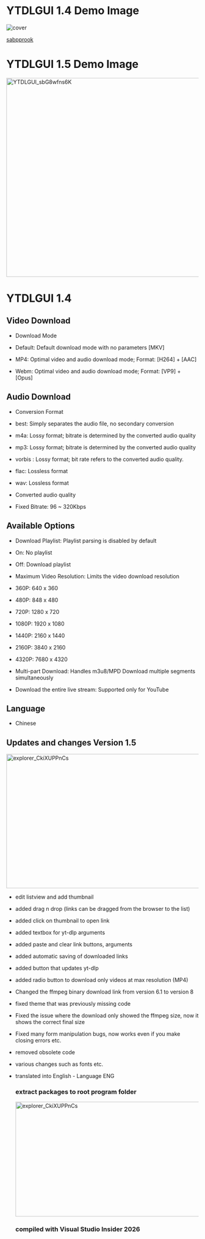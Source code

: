 # YTDLGUI 1.4 Demo Image
![cover](https://i.imgur.com/kiIy7Ig.png)

[sabpprook](https://github.com/sabpprook/YTDLGUI)

# YTDLGUI 1.5 Demo Image
<img width="795" height="520" alt="YTDLGUI_sbG8wfns6K" src="https://github.com/user-attachments/assets/26c405d9-400b-4bb5-8efa-d8e50fb047bf" />

# YTDLGUI 1.4

## Video Download
* Download Mode

* Default: Default download mode with no parameters [MKV]
* MP4: Optimal video and audio download mode; Format: [H264] + [AAC]
* Webm: Optimal video and audio download mode; Format: [VP9] + [Opus]

## Audio Download
* Conversion Format

* best: Simply separates the audio file, no secondary conversion
* m4a: Lossy format; bitrate is determined by the converted audio quality
* mp3: Lossy format; bitrate is determined by the converted audio quality
* vorbis : Lossy format; bit rate refers to the converted audio quality.
* flac: Lossless format
* wav: Lossless format

* Converted audio quality

* Fixed Bitrate: 96 ~ 320Kbps

## Available Options
* Download Playlist: Playlist parsing is disabled by default

* On: No playlist
* Off: Download playlist

* Maximum Video Resolution: Limits the video download resolution

* 360P: 640 x 360
* 480P: 848 x 480
* 720P: 1280 x 720
* 1080P: 1920 x 1080
* 1440P: 2160 x 1440
* 2160P: 3840 x 2160
* 4320P: 7680 x 4320

* Multi-part Download: Handles m3u8/MPD Download multiple segments simultaneously
* Download the entire live stream: Supported only for YouTube
## Language
* Chinese

## Updates and changes Version 1.5
<img width="665" height="351" alt="explorer_CkiXUPPnCs" src="https://github.com/user-attachments/assets/04c4f988-06b6-4daa-9faf-42b368b0d533" />


* edit listview and add thumbnail
* added drag n drop (links can be dragged from the browser to the list)
* added click on thumbnail to open link
* added textbox for yt-dlp arguments
* added paste and clear link buttons, arguments
* added automatic saving of downloaded links
* added button that updates yt-dlp
* added radio button to download only videos at max resolution (MP4)
* Changed the ffmpeg binary download link from version 6.1 to version 8
* fixed theme that was previously missing code
* Fixed the issue where the download only showed the ffmpeg size, now it shows the correct final size
* Fixed many form manipulation bugs, now works even if you make closing errors etc.
* removed obsolete code
* various changes such as fonts etc.
* translated into English - Language ENG

  ### extract packages to root program folder
  <img width="600" height="300" alt="explorer_CkiXUPPnCs" src="https://github.com/user-attachments/assets/65ff920d-1091-4a6b-933b-6614dd038b98" />

  ### compiled with Visual Studio Insider 2026

